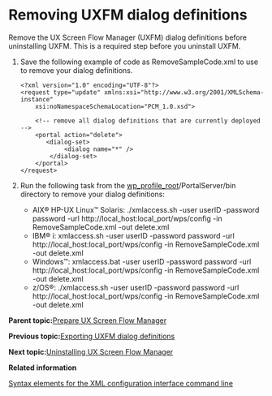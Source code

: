 # Removing UXFM dialog definitions

Remove the UX Screen Flow Manager \(UXFM\) dialog definitions before uninstalling UXFM. This is a required step before you uninstall UXFM.

1.  Save the following example of code as RemoveSampleCode.xml to use to remove your dialog definitions.

    ```
    <?xml version="1.0" encoding="UTF-8"?>
    <request type="update" xmlns:xsi="http://www.w3.org/2001/XMLSchema-instance"
        xsi:noNamespaceSchemaLocation="PCM_1.0.xsd">
    
        <!-- remove all dialog definitions that are currently deployed -->
        <portal action="delete">
           <dialog-set>
                <dialog name="*" />
            </dialog-set>
        </portal>
    </request>
    ```

2.  Run the following task from the [wp\_profile\_root](../reference/wpsdirstr.md#wp_profile_root)/PortalServer/bin directory to remove your dialog definitions:

    -   AIX® HP-UX Linux™ Solaris: ./xmlaccess.sh -user userID -password password -url http://local\_host:local\_port/wps/config -in RemoveSampleCode.xml -out delete.xml
    -   IBM® i: xmlaccess.sh -user userID -password password -url http://local\_host:local\_port/wps/config -in RemoveSampleCode.xml -out delete.xml
    -   Windows™: xmlaccess.bat -user userID -password password -url http://local\_host:local\_port/wps/config -in RemoveSampleCode.xml -out delete.xml
    -   z/OS®: ./xmlaccess.sh -user userID -password password -url http://local\_host:local\_port/wps/config -in RemoveSampleCode.xml -out delete.xml

**Parent topic:**[Prepare UX Screen Flow Manager](../migrate/mig_pre_uxfm.md)

**Previous topic:**[Exporting UXFM dialog definitions](../migrate/mig_pre_uxfm_exportdialog.md)

**Next topic:**[Uninstalling UX Screen Flow Manager](../migrate/mig_pre_uxfm_uninstall.md)

**Related information**  


[Syntax elements for the XML configuration interface command line](../admin-system/adxmltsk_cmdln_sntx_elements.md)

